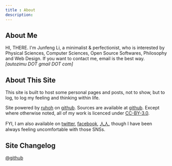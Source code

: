 ```yaml
---
title : About
description:
---
```


## About Me

HI, THERE. I'm Junfeng Li, a minimalist & perfectionist,
who is interested by Physical Sciences, Computer Sciences, Open Source
Softwares, Philosophy and Web Design. If you want to contact me, email
is the best way. *[autozimu DOT gmail DOT com]*

## About This Site

This site is built to host some personal pages and posts, not to show,
but to log, to log my feeling and thinking within life.

Site powered by [ruhoh][] on [github][]. Sources are available at
[github][blog.sources]. Except where otherwise noted, all of my work is
licenced under [CC-BY-3.0][].

FYI, I am also available on [twitter][], [facebook][], [人人][], though
I have been always feeling uncomfortable with those SNSs.

## Site Changelog

[@github][commit-history]


[ruhoh]: http://ruhoh.com/
[github]: http://github.com
[blog.sources]: https://github.com/autozimu/sources.autozimu.github.com
[CC-BY-3.0]: http://creativecommons.org/licenses/by/3.0/ "Creative Commons Attribution 3.0 License"
[twitter]: https://twitter.com/autozimu "@autozimu"
[facebook]: https://www.facebook.com/autozimu "autozimu@facebook"
[人人]: http://www.renren.com/252674076 "autozimu@人人"
[commit-history]: https://github.com/autozimu/sources.autozimu.github.com/commits/master "Commit History"
